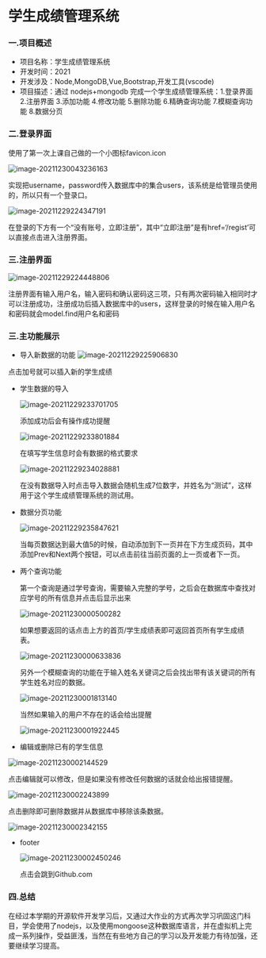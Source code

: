 # 学生成绩管理系统

### 一.项目概述

- 项目名称：学生成绩管理系统
- 开发时间：2021
- 开发涉及：Node,MongoDB,Vue,Bootstrap,开发工具(vscode)
- 项目描述：通过 nodejs+mongodb 完成一个学生成绩管理系统：1.登录界面 2.注册界面 3.添加功能 4.修改功能 5.删除功能 6.精确查询功能 7.模糊查询功能 8.数据分页

### 二.登录界面

使用了第一次上课自己做的一个小图标favicon.icon

![image-20211230043236163](image-20211230043236163.png)

实现把username，password传入数据库中的集合users，该系统是给管理员使用的，所以只有一个登录口。

![image-20211229224347191](image-20211229224347191.png)

在登录的下方有一个“没有账号，立即注册”，其中“立即注册”是有href=‘/regist’可以直接点击进入注册界面。

### 三.注册界面

![image-20211229224448806](image-20211229224448806.png)

注册界面有输入用户名，输入密码和确认密码这三项，只有两次密码输入相同时才可以注册成功，注册成功后插入数据库中的users，这样登录的时候在输入用户名和密码就会model.find用户名和密码

### 三.主功能展示

- 导入新数据的功能
  ![image-20211229225906830](image-20211229225906830.png)

点击加号就可以插入新的学生成绩

- 学生数据的导入

  ![image-20211229233701705](image-20211229233701705.png)

  添加成功后会有操作成功提醒

  ![image-20211229233801884](image-20211229233801884.png)

  在填写学生信息时会有数据的格式要求

  ![image-20211229234028881](image-20211229234028881.png)

  在没有数据导入时点击导入数据会随机生成7位数字，并姓名为“测试”，这样用于这个学生成绩管理系统的测试用。

- 数据分页功能

  ![image-20211229235847621](image-20211229235847621.png)

  当每页数据达到最大值5的时候，自动添加到下一页并在下方生成页码，其中添加Prev和Next两个按钮，可以点击前往当前页面的上一页或者下一页。

- 两个查询功能

  第一个查询是通过学号查询，需要输入完整的学号，之后会在数据库中查找对应学号的所有信息并点击后显示出来

  ![image-20211230000500282](image-20211230000500282.png)

  如果想要返回的话点击上方的首页/学生成绩表即可返回首页所有学生成绩表。

  ![image-20211230000633836](image-20211230000633836.png)

  另外一个模糊查询的功能在于输入姓名关键词之后会找出带有该关键词的所有学生姓名对应的数据。

  ![image-20211230001813140](image-20211230001813140.png)

  当然如果输入的用户不存在的话会给出提醒

  ![image-20211230001922445](image-20211230001922445.png)

- 编辑或删除已有的学生信息

![image-20211230002144529](image-20211230002144529.png)

点击编辑就可以修改，但是如果没有修改任何数据的话就会给出报错提醒。

![image-20211230002243899](image-20211230002243899.png)

点击删除即可删除数据并从数据库中移除该条数据。

![image-20211230002342155](image-20211230002342155.png)

- footer

  ![image-20211230002450246](image-20211230002450246.png)

  点击会跳到Github.com

### 四.总结

  在经过本学期的开源软件开发学习后，又通过大作业的方式再次学习巩固这门科目，学会使用了nodejs，以及使用mongoose这种数据库语言，并在虚拟机上完成一系列操作，受益匪浅，当然在有些地方自己的学习以及开发能力有待加强，还要继续学习提高。
